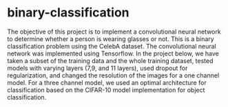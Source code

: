 # binary-classification
The objective of this project is to implement a convolutional neural network to determine whether a person is wearing glasses or not. This is a binary classification problem using the CelebA dataset. The convolutional neural network was implemented using Tensorflow. In the project below, we have taken a subset of the training data and the whole training dataset, tested models with varying layers (7,9, and 11 layers), used dropout for regularization, and changed the resolution of the images for a one channel model. For a three channel model, we used an optimal architecture for classification based on the CIFAR-10 model implementation for object classification.
